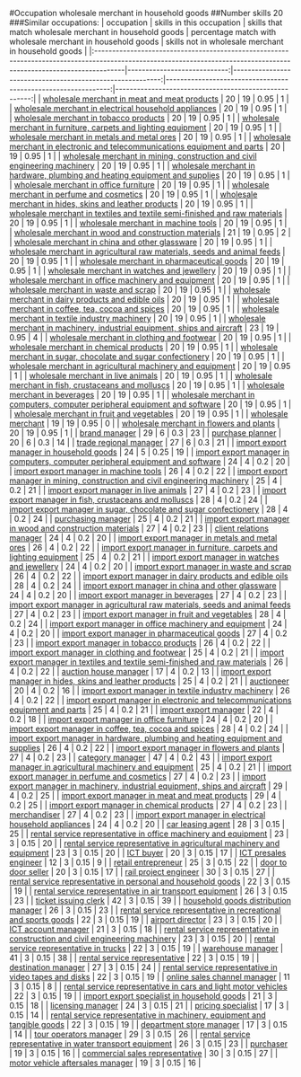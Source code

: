 #Occupation wholesale merchant in household goods
##Number skills 20
###Similar occupations:
| occupation                                                                                                                                                          |   skills in this occupation |   skills that match wholesale merchant in household goods |   percentage match with wholesale merchant in household goods |   skills not in wholesale merchant in household goods |
|:--------------------------------------------------------------------------------------------------------------------------------------------------------------------|----------------------------:|----------------------------------------------------------:|--------------------------------------------------------------:|------------------------------------------------------:|
| [wholesale merchant in meat and meat products](wholesale_merchant_in_meat_and_meat_products.md)                                                                     |                          20 |                                                        19 |                                                          0.95 |                                                     1 |
| [wholesale merchant in electrical household appliances](wholesale_merchant_in_electrical_household_appliances.md)                                                   |                          20 |                                                        19 |                                                          0.95 |                                                     1 |
| [wholesale merchant in tobacco products](wholesale_merchant_in_tobacco_products.md)                                                                                 |                          20 |                                                        19 |                                                          0.95 |                                                     1 |
| [wholesale merchant in furniture, carpets and lighting equipment](wholesale_merchant_in_furniture,_carpets_and_lighting_equipment.md)                               |                          20 |                                                        19 |                                                          0.95 |                                                     1 |
| [wholesale merchant in metals and metal ores](wholesale_merchant_in_metals_and_metal_ores.md)                                                                       |                          20 |                                                        19 |                                                          0.95 |                                                     1 |
| [wholesale merchant in electronic and telecommunications equipment and parts](wholesale_merchant_in_electronic_and_telecommunications_equipment_and_parts.md)       |                          20 |                                                        19 |                                                          0.95 |                                                     1 |
| [wholesale merchant in mining, construction and civil engineering machinery](wholesale_merchant_in_mining,_construction_and_civil_engineering_machinery.md)         |                          20 |                                                        19 |                                                          0.95 |                                                     1 |
| [wholesale merchant in hardware, plumbing and heating equipment and supplies](wholesale_merchant_in_hardware,_plumbing_and_heating_equipment_and_supplies.md)       |                          20 |                                                        19 |                                                          0.95 |                                                     1 |
| [wholesale merchant in office furniture](wholesale_merchant_in_office_furniture.md)                                                                                 |                          20 |                                                        19 |                                                          0.95 |                                                     1 |
| [wholesale merchant in perfume and cosmetics](wholesale_merchant_in_perfume_and_cosmetics.md)                                                                       |                          20 |                                                        19 |                                                          0.95 |                                                     1 |
| [wholesale merchant in hides, skins and leather products](wholesale_merchant_in_hides,_skins_and_leather_products.md)                                               |                          20 |                                                        19 |                                                          0.95 |                                                     1 |
| [wholesale merchant in textiles and textile semi-finished and raw materials](wholesale_merchant_in_textiles_and_textile_semi-finished_and_raw_materials.md)         |                          20 |                                                        19 |                                                          0.95 |                                                     1 |
| [wholesale merchant in machine tools](wholesale_merchant_in_machine_tools.md)                                                                                       |                          20 |                                                        19 |                                                          0.95 |                                                     1 |
| [wholesale merchant in wood and construction materials](wholesale_merchant_in_wood_and_construction_materials.md)                                                   |                          21 |                                                        19 |                                                          0.95 |                                                     2 |
| [wholesale merchant in china and other glassware](wholesale_merchant_in_china_and_other_glassware.md)                                                               |                          20 |                                                        19 |                                                          0.95 |                                                     1 |
| [wholesale merchant in agricultural raw materials, seeds and animal feeds](wholesale_merchant_in_agricultural_raw_materials,_seeds_and_animal_feeds.md)             |                          20 |                                                        19 |                                                          0.95 |                                                     1 |
| [wholesale merchant in pharmaceutical goods](wholesale_merchant_in_pharmaceutical_goods.md)                                                                         |                          20 |                                                        19 |                                                          0.95 |                                                     1 |
| [wholesale merchant in watches and jewellery](wholesale_merchant_in_watches_and_jewellery.md)                                                                       |                          20 |                                                        19 |                                                          0.95 |                                                     1 |
| [wholesale merchant in office machinery and equipment](wholesale_merchant_in_office_machinery_and_equipment.md)                                                     |                          20 |                                                        19 |                                                          0.95 |                                                     1 |
| [wholesale merchant in waste and scrap](wholesale_merchant_in_waste_and_scrap.md)                                                                                   |                          20 |                                                        19 |                                                          0.95 |                                                     1 |
| [wholesale merchant in dairy products and edible oils](wholesale_merchant_in_dairy_products_and_edible_oils.md)                                                     |                          20 |                                                        19 |                                                          0.95 |                                                     1 |
| [wholesale merchant in coffee, tea, cocoa and spices](wholesale_merchant_in_coffee,_tea,_cocoa_and_spices.md)                                                       |                          20 |                                                        19 |                                                          0.95 |                                                     1 |
| [wholesale merchant in textile industry machinery](wholesale_merchant_in_textile_industry_machinery.md)                                                             |                          20 |                                                        19 |                                                          0.95 |                                                     1 |
| [wholesale merchant in machinery, industrial equipment, ships and aircraft](wholesale_merchant_in_machinery,_industrial_equipment,_ships_and_aircraft.md)           |                          23 |                                                        19 |                                                          0.95 |                                                     4 |
| [wholesale merchant in clothing and footwear](wholesale_merchant_in_clothing_and_footwear.md)                                                                       |                          20 |                                                        19 |                                                          0.95 |                                                     1 |
| [wholesale merchant in chemical products](wholesale_merchant_in_chemical_products.md)                                                                               |                          20 |                                                        19 |                                                          0.95 |                                                     1 |
| [wholesale merchant in sugar, chocolate and sugar confectionery](wholesale_merchant_in_sugar,_chocolate_and_sugar_confectionery.md)                                 |                          20 |                                                        19 |                                                          0.95 |                                                     1 |
| [wholesale merchant in agricultural machinery and equipment](wholesale_merchant_in_agricultural_machinery_and_equipment.md)                                         |                          20 |                                                        19 |                                                          0.95 |                                                     1 |
| [wholesale merchant in live animals](wholesale_merchant_in_live_animals.md)                                                                                         |                          20 |                                                        19 |                                                          0.95 |                                                     1 |
| [wholesale merchant in fish, crustaceans and molluscs](wholesale_merchant_in_fish,_crustaceans_and_molluscs.md)                                                     |                          20 |                                                        19 |                                                          0.95 |                                                     1 |
| [wholesale merchant in beverages](wholesale_merchant_in_beverages.md)                                                                                               |                          20 |                                                        19 |                                                          0.95 |                                                     1 |
| [wholesale merchant in computers, computer peripheral equipment and software](wholesale_merchant_in_computers,_computer_peripheral_equipment_and_software.md)       |                          20 |                                                        19 |                                                          0.95 |                                                     1 |
| [wholesale merchant in fruit and vegetables](wholesale_merchant_in_fruit_and_vegetables.md)                                                                         |                          20 |                                                        19 |                                                          0.95 |                                                     1 |
| [wholesale merchant](wholesale_merchant.md)                                                                                                                         |                          19 |                                                        19 |                                                          0.95 |                                                     0 |
| [wholesale merchant in flowers and plants](wholesale_merchant_in_flowers_and_plants.md)                                                                             |                          20 |                                                        19 |                                                          0.95 |                                                     1 |
| [brand manager](brand_manager.md)                                                                                                                                   |                          29 |                                                         6 |                                                          0.3  |                                                    23 |
| [purchase planner](purchase_planner.md)                                                                                                                             |                          20 |                                                         6 |                                                          0.3  |                                                    14 |
| [trade regional manager](trade_regional_manager.md)                                                                                                                 |                          27 |                                                         6 |                                                          0.3  |                                                    21 |
| [import export manager in household goods](import_export_manager_in_household_goods.md)                                                                             |                          24 |                                                         5 |                                                          0.25 |                                                    19 |
| [import export manager in computers, computer peripheral equipment and software](import_export_manager_in_computers,_computer_peripheral_equipment_and_software.md) |                          24 |                                                         4 |                                                          0.2  |                                                    20 |
| [import export manager in machine tools](import_export_manager_in_machine_tools.md)                                                                                 |                          26 |                                                         4 |                                                          0.2  |                                                    22 |
| [import export manager in mining, construction and civil engineering machinery](import_export_manager_in_mining,_construction_and_civil_engineering_machinery.md)   |                          25 |                                                         4 |                                                          0.2  |                                                    21 |
| [import export manager in live animals](import_export_manager_in_live_animals.md)                                                                                   |                          27 |                                                         4 |                                                          0.2  |                                                    23 |
| [import export manager in fish, crustaceans and molluscs](import_export_manager_in_fish,_crustaceans_and_molluscs.md)                                               |                          28 |                                                         4 |                                                          0.2  |                                                    24 |
| [import export manager in sugar, chocolate and sugar confectionery](import_export_manager_in_sugar,_chocolate_and_sugar_confectionery.md)                           |                          28 |                                                         4 |                                                          0.2  |                                                    24 |
| [purchasing manager](purchasing_manager.md)                                                                                                                         |                          25 |                                                         4 |                                                          0.2  |                                                    21 |
| [import export manager in wood and construction materials](import_export_manager_in_wood_and_construction_materials.md)                                             |                          27 |                                                         4 |                                                          0.2  |                                                    23 |
| [client relations manager](client_relations_manager.md)                                                                                                             |                          24 |                                                         4 |                                                          0.2  |                                                    20 |
| [import export manager in metals and metal ores](import_export_manager_in_metals_and_metal_ores.md)                                                                 |                          26 |                                                         4 |                                                          0.2  |                                                    22 |
| [import export manager in furniture, carpets and lighting equipment](import_export_manager_in_furniture,_carpets_and_lighting_equipment.md)                         |                          25 |                                                         4 |                                                          0.2  |                                                    21 |
| [import export manager in watches and jewellery](import_export_manager_in_watches_and_jewellery.md)                                                                 |                          24 |                                                         4 |                                                          0.2  |                                                    20 |
| [import export manager in waste and scrap](import_export_manager_in_waste_and_scrap.md)                                                                             |                          26 |                                                         4 |                                                          0.2  |                                                    22 |
| [import export manager in dairy products and edible oils](import_export_manager_in_dairy_products_and_edible_oils.md)                                               |                          28 |                                                         4 |                                                          0.2  |                                                    24 |
| [import export manager in china and other glassware](import_export_manager_in_china_and_other_glassware.md)                                                         |                          24 |                                                         4 |                                                          0.2  |                                                    20 |
| [import export manager in beverages](import_export_manager_in_beverages.md)                                                                                         |                          27 |                                                         4 |                                                          0.2  |                                                    23 |
| [import export manager in agricultural raw materials, seeds and animal feeds](import_export_manager_in_agricultural_raw_materials,_seeds_and_animal_feeds.md)       |                          27 |                                                         4 |                                                          0.2  |                                                    23 |
| [import export manager in fruit and vegetables](import_export_manager_in_fruit_and_vegetables.md)                                                                   |                          28 |                                                         4 |                                                          0.2  |                                                    24 |
| [import export manager in office machinery and equipment](import_export_manager_in_office_machinery_and_equipment.md)                                               |                          24 |                                                         4 |                                                          0.2  |                                                    20 |
| [import export manager in pharmaceutical goods](import_export_manager_in_pharmaceutical_goods.md)                                                                   |                          27 |                                                         4 |                                                          0.2  |                                                    23 |
| [import export manager in tobacco products](import_export_manager_in_tobacco_products.md)                                                                           |                          26 |                                                         4 |                                                          0.2  |                                                    22 |
| [import export manager in clothing and footwear](import_export_manager_in_clothing_and_footwear.md)                                                                 |                          25 |                                                         4 |                                                          0.2  |                                                    21 |
| [import export manager in textiles and textile semi-finished and raw materials](import_export_manager_in_textiles_and_textile_semi-finished_and_raw_materials.md)   |                          26 |                                                         4 |                                                          0.2  |                                                    22 |
| [auction house manager](auction_house_manager.md)                                                                                                                   |                          17 |                                                         4 |                                                          0.2  |                                                    13 |
| [import export manager in hides, skins and leather products](import_export_manager_in_hides,_skins_and_leather_products.md)                                         |                          25 |                                                         4 |                                                          0.2  |                                                    21 |
| [auctioneer](auctioneer.md)                                                                                                                                         |                          20 |                                                         4 |                                                          0.2  |                                                    16 |
| [import export manager in textile industry machinery](import_export_manager_in_textile_industry_machinery.md)                                                       |                          26 |                                                         4 |                                                          0.2  |                                                    22 |
| [import export manager in electronic and telecommunications equipment and parts](import_export_manager_in_electronic_and_telecommunications_equipment_and_parts.md) |                          25 |                                                         4 |                                                          0.2  |                                                    21 |
| [import export manager](import_export_manager.md)                                                                                                                   |                          22 |                                                         4 |                                                          0.2  |                                                    18 |
| [import export manager in office furniture](import_export_manager_in_office_furniture.md)                                                                           |                          24 |                                                         4 |                                                          0.2  |                                                    20 |
| [import export manager in coffee, tea, cocoa and spices](import_export_manager_in_coffee,_tea,_cocoa_and_spices.md)                                                 |                          28 |                                                         4 |                                                          0.2  |                                                    24 |
| [import export manager in hardware, plumbing and heating equipment and supplies](import_export_manager_in_hardware,_plumbing_and_heating_equipment_and_supplies.md) |                          26 |                                                         4 |                                                          0.2  |                                                    22 |
| [import export manager in flowers and plants](import_export_manager_in_flowers_and_plants.md)                                                                       |                          27 |                                                         4 |                                                          0.2  |                                                    23 |
| [category manager](category_manager.md)                                                                                                                             |                          47 |                                                         4 |                                                          0.2  |                                                    43 |
| [import export manager in agricultural machinery and equipment](import_export_manager_in_agricultural_machinery_and_equipment.md)                                   |                          25 |                                                         4 |                                                          0.2  |                                                    21 |
| [import export manager in perfume and cosmetics](import_export_manager_in_perfume_and_cosmetics.md)                                                                 |                          27 |                                                         4 |                                                          0.2  |                                                    23 |
| [import export manager in machinery, industrial equipment, ships and aircraft](import_export_manager_in_machinery,_industrial_equipment,_ships_and_aircraft.md)     |                          29 |                                                         4 |                                                          0.2  |                                                    25 |
| [import export manager in meat and meat products](import_export_manager_in_meat_and_meat_products.md)                                                               |                          29 |                                                         4 |                                                          0.2  |                                                    25 |
| [import export manager in chemical products](import_export_manager_in_chemical_products.md)                                                                         |                          27 |                                                         4 |                                                          0.2  |                                                    23 |
| [merchandiser](merchandiser.md)                                                                                                                                     |                          27 |                                                         4 |                                                          0.2  |                                                    23 |
| [import export manager in electrical household appliances](import_export_manager_in_electrical_household_appliances.md)                                             |                          24 |                                                         4 |                                                          0.2  |                                                    20 |
| [car leasing agent](car_leasing_agent.md)                                                                                                                           |                          28 |                                                         3 |                                                          0.15 |                                                    25 |
| [rental service representative in office machinery and equipment](rental_service_representative_in_office_machinery_and_equipment.md)                               |                          23 |                                                         3 |                                                          0.15 |                                                    20 |
| [rental service representative in agricultural machinery and equipment](rental_service_representative_in_agricultural_machinery_and_equipment.md)                   |                          23 |                                                         3 |                                                          0.15 |                                                    20 |
| [ICT buyer](ICT_buyer.md)                                                                                                                                           |                          20 |                                                         3 |                                                          0.15 |                                                    17 |
| [ICT presales engineer](ICT_presales_engineer.md)                                                                                                                   |                          12 |                                                         3 |                                                          0.15 |                                                     9 |
| [retail entrepreneur](retail_entrepreneur.md)                                                                                                                       |                          25 |                                                         3 |                                                          0.15 |                                                    22 |
| [door to door seller](door_to_door_seller.md)                                                                                                                       |                          20 |                                                         3 |                                                          0.15 |                                                    17 |
| [rail project engineer](rail_project_engineer.md)                                                                                                                   |                          30 |                                                         3 |                                                          0.15 |                                                    27 |
| [rental service representative in personal and household goods](rental_service_representative_in_personal_and_household_goods.md)                                   |                          22 |                                                         3 |                                                          0.15 |                                                    19 |
| [rental service representative in air transport equipment](rental_service_representative_in_air_transport_equipment.md)                                             |                          26 |                                                         3 |                                                          0.15 |                                                    23 |
| [ticket issuing clerk](ticket_issuing_clerk.md)                                                                                                                     |                          42 |                                                         3 |                                                          0.15 |                                                    39 |
| [household goods distribution manager](household_goods_distribution_manager.md)                                                                                     |                          26 |                                                         3 |                                                          0.15 |                                                    23 |
| [rental service representative in recreational and sports goods](rental_service_representative_in_recreational_and_sports_goods.md)                                 |                          22 |                                                         3 |                                                          0.15 |                                                    19 |
| [airport director](airport_director.md)                                                                                                                             |                          23 |                                                         3 |                                                          0.15 |                                                    20 |
| [ICT account manager](ICT_account_manager.md)                                                                                                                       |                          21 |                                                         3 |                                                          0.15 |                                                    18 |
| [rental service representative in construction and civil engineering machinery](rental_service_representative_in_construction_and_civil_engineering_machinery.md)   |                          23 |                                                         3 |                                                          0.15 |                                                    20 |
| [rental service representative in trucks](rental_service_representative_in_trucks.md)                                                                               |                          22 |                                                         3 |                                                          0.15 |                                                    19 |
| [warehouse manager](warehouse_manager.md)                                                                                                                           |                          41 |                                                         3 |                                                          0.15 |                                                    38 |
| [rental service representative](rental_service_representative.md)                                                                                                   |                          22 |                                                         3 |                                                          0.15 |                                                    19 |
| [destination manager](destination_manager.md)                                                                                                                       |                          27 |                                                         3 |                                                          0.15 |                                                    24 |
| [rental service representative in video tapes and disks](rental_service_representative_in_video_tapes_and_disks.md)                                                 |                          22 |                                                         3 |                                                          0.15 |                                                    19 |
| [online sales channel manager](online_sales_channel_manager.md)                                                                                                     |                          11 |                                                         3 |                                                          0.15 |                                                     8 |
| [rental service representative in cars and light motor vehicles](rental_service_representative_in_cars_and_light_motor_vehicles.md)                                 |                          22 |                                                         3 |                                                          0.15 |                                                    19 |
| [import export specialist in household goods](import_export_specialist_in_household_goods.md)                                                                       |                          21 |                                                         3 |                                                          0.15 |                                                    18 |
| [licensing manager](licensing_manager.md)                                                                                                                           |                          24 |                                                         3 |                                                          0.15 |                                                    21 |
| [pricing specialist](pricing_specialist.md)                                                                                                                         |                          17 |                                                         3 |                                                          0.15 |                                                    14 |
| [rental service representative in machinery, equipment and tangible goods](rental_service_representative_in_machinery,_equipment_and_tangible_goods.md)             |                          22 |                                                         3 |                                                          0.15 |                                                    19 |
| [department store manager](department_store_manager.md)                                                                                                             |                          17 |                                                         3 |                                                          0.15 |                                                    14 |
| [tour operators manager](tour_operators_manager.md)                                                                                                                 |                          29 |                                                         3 |                                                          0.15 |                                                    26 |
| [rental service representative in water transport equipment](rental_service_representative_in_water_transport_equipment.md)                                         |                          26 |                                                         3 |                                                          0.15 |                                                    23 |
| [purchaser](purchaser.md)                                                                                                                                           |                          19 |                                                         3 |                                                          0.15 |                                                    16 |
| [commercial sales representative](commercial_sales_representative.md)                                                                                               |                          30 |                                                         3 |                                                          0.15 |                                                    27 |
| [motor vehicle aftersales manager](motor_vehicle_aftersales_manager.md)                                                                                             |                          19 |                                                         3 |                                                          0.15 |                                                    16 |

